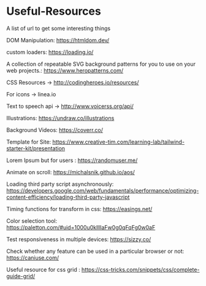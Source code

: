 # Useful-Resources
A list of url to get some interesting things

DOM Manipulation: https://htmldom.dev/

custom loaders: https://loading.io/

A collection of repeatable SVG background patterns for you to use on your web projects.: https://www.heropatterns.com/

CSS Resources -> http://codingheroes.io/resources/

For icons -> linea.io

Text to speech api -> http://www.voicerss.org/api/

Illustrations: https://undraw.co/illustrations

Background Videos: https://coverr.co/

Template for Site: https://www.creative-tim.com/learning-lab/tailwind-starter-kit/presentation

Lorem Ipsum but for users : https://randomuser.me/

Animate on scroll: https://michalsnik.github.io/aos/

Loading third party script asynchronously: https://developers.google.com/web/fundamentals/performance/optimizing-content-efficiency/loading-third-party-javascript

Timing functions for transform in css: https://easings.net/

Color selection tool: https://paletton.com/#uid=1000u0kllllaFw0g0qFqFg0w0aF

Test responsiveness in multiple devices: https://sizzy.co/

Check whether any feature can be used in a particular browser or not: https://caniuse.com/

Useful resource for css grid : https://css-tricks.com/snippets/css/complete-guide-grid/
